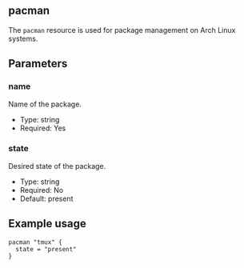 ## pacman

The `pacman` resource is used for package management on Arch Linux
systems.

## Parameters

### name

Name of the package.

* Type: string
* Required: Yes

### state

Desired state of the package.

* Type: string
* Required: No
* Default: present

## Example usage

```hcl
pacman "tmux" {
  state = "present"
}
```
